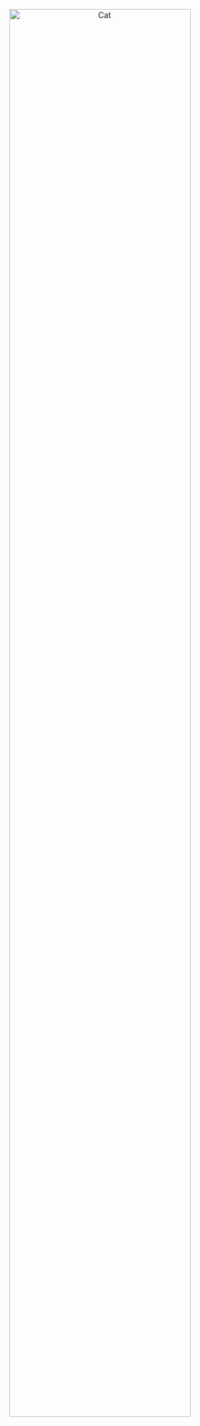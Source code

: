 <p align="center">
  <img width="80%" alt="Cat" src="https://github.com/user-attachments/assets/d8df8bae-7416-411c-bbdb-4a050d00ac52">
</p>
